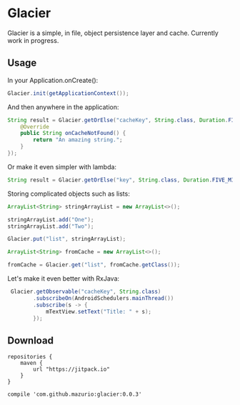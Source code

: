 # Glacier

Glacier is a simple, in file, object persistence layer and cache. Currently work in progress.

## Usage

In your Application.onCreate():

```java
Glacier.init(getApplicationContext());
```

And then anywhere in the application:

```java
String result = Glacier.getOrElse("cacheKey", String.class, Duration.FIVE_MINUTES, new Glacier.Callback<String>() {
    @Override
    public String onCacheNotFound() {
        return "An amazing string.";
    }
});
```

Or make it even simpler with lambda:

```java
String result = Glacier.getOrElse("key", String.class, Duration.FIVE_MINUTES, () -> "An amazing string.");
```

Storing complicated objects such as lists:

```java
ArrayList<String> stringArrayList = new ArrayList<>();

stringArrayList.add("One");
stringArrayList.add("Two");

Glacier.put("list", stringArrayList);

ArrayList<String> fromCache = new ArrayList<>();

fromCache = Glacier.get("list", fromCache.getClass());
```

Let's make it even better with RxJava:

```java
 Glacier.getObservable("cacheKey", String.class)
        .subscribeOn(AndroidSchedulers.mainThread())
        .subscribe(s -> {
            mTextView.setText("Title: " + s); 
        });
```

## Download

```
repositories {
    maven {
        url "https://jitpack.io"
    }
}
```

```
compile 'com.github.mazurio:glacier:0.0.3'
```
